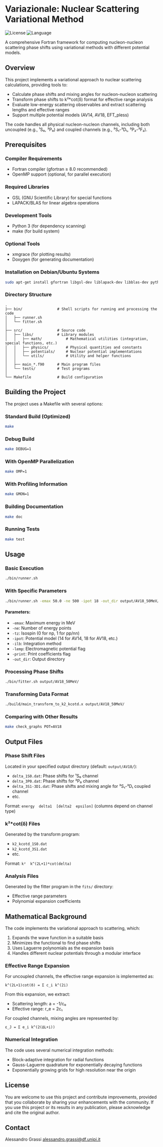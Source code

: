 # Variazionale: Nuclear Scattering Variational Method

![License](https://img.shields.io/badge/license-MIT-blue.svg)
![Language](https://img.shields.io/badge/language-Fortran-orange.svg)

A comprehensive Fortran framework for computing nucleon-nucleon scattering phase shifts using variational methods with different potential models.

## Overview

This project implements a variational approach to nuclear scattering calculations, providing tools to:

- Calculate phase shifts and mixing angles for nucleon-nucleon scattering
- Transform phase shifts to k²*cot(δ) format for effective range analysis
- Evaluate low-energy scattering observables and extract scattering lengths and effective ranges
- Support multiple potential models (AV14, AV18, EFT_pless)

The code handles all physical nucleon-nucleon channels, including both uncoupled (e.g., ¹S₀, ³P₀) and coupled channels (e.g., ³S₁-³D₁, ³P₂-³F₂).

## Prerequisites

### Compiler Requirements
- Fortran compiler (gfortran ≥ 8.0 recommended)
- OpenMP support (optional, for parallel execution)

### Required Libraries
- GSL (GNU Scientific Library) for special functions
- LAPACK/BLAS for linear algebra operations

### Development Tools
- Python 3 (for dependency scanning)
- make (for build system)

### Optional Tools
- xmgrace (for plotting results)
- Doxygen (for generating documentation)

### Installation on Debian/Ubuntu Systems
```bash
sudo apt-get install gfortran libgsl-dev liblapack-dev libblas-dev python3 grace doxygen
```

### Directory Structure
```
.
├── bin/                # Shell scripts for running and processing the code
│   ├── runner.sh
│   └── fitter.sh
│
├── src/                # Source code
│   ├── libs/           # Library modules
│   │   ├── math/           # Mathematical utilities (integration, special functions, etc.)
│   │   ├── physics/        # Physical quantities and constants
│   │   ├── potentials/     # Nuclear potential implementations
│   │   └── utils/          # Utility and helper functions
│   │
│   ├── main_*.f90      # Main program files
│   └── tests/          # Test programs
│
└── Makefile            # Build configuration
```

## Building the Project

The project uses a Makefile with several options:

### Standard Build (Optimized)
```bash
make
```

### Debug Build
```bash
make DEBUG=1
```

### With OpenMP Parallelization
```bash
make OMP=1
```

### With Profiling Information
```bash
make GMON=1
```

### Building Documentation
```bash
make doc
```

### Running Tests
```bash
make test
```

## Usage

### Basic Execution
```bash
./bin/runner.sh
```

### With Specific Parameters
```bash
./bin/runner.sh -emax 50.0 -ne 500 -ipot 18 -out_dir output/AV18_50MeV/
```

#### Parameters:
- `-emax`: Maximum energy in MeV
- `-ne`: Number of energy points
- `-tz`: Isospin (0 for np, 1 for pp/nn)
- `-ipot`: Potential model (14 for AV14, 18 for AV18, etc.)
- `-ilb`: Integration method
- `-lemp`: Electromagnetic potential flag
- `-print`: Print coefficients flag
- `-out_dir`: Output directory

### Processing Phase Shifts
```bash
./bin/fitter.sh output/AV18_50MeV/
```

### Transforming Data Format
```bash
./build/main_transform_to_k2_kcotd.x output/AV18_50MeV/
```

### Comparing with Other Results
```bash
make check_graphs POT=AV18
```

## Output Files

### Phase Shift Files
Located in your specified output directory (default: `output/AV18/`):
- `delta_1S0.dat`: Phase shifts for ¹S₀ channel
- `delta_3P0.dat`: Phase shifts for ³P₀ channel
- `delta_3S1-3D1.dat`: Phase shifts and mixing angle for ³S₁-³D₁ coupled channel
- etc.

Format: `energy  delta1  [delta2  epsilon]` (columns depend on channel type)

### k²*cot(δ) Files
Generated by the transform program:
- `k2_kcotd_1S0.dat`
- `k2_kcotd_3S1.dat`
- etc.

Format: `k²  k^(2L+1)*cot(delta)`

### Analysis Files
Generated by the fitter program in the `fits/` directory:
- Effective range parameters
- Polynomial expansion coefficients

## Mathematical Background

The code implements the variational approach to scattering, which:

1. Expands the wave function in a suitable basis
2. Minimizes the functional to find phase shifts
3. Uses Laguerre polynomials as the expansion basis
4. Handles different nuclear potentials through a modular interface

### Effective Range Expansion

For uncoupled channels, the effective range expansion is implemented as:
```
k^(2L+1)cot(δ) = Σ c_i k^(2i)
```

From this expansion, we extract:
- Scattering length: a = -1/c₀
- Effective range: r_e = 2c₁

For coupled channels, mixing angles are represented by:
```
ε_J = Σ e_i k^(2(ΔL+i))
```

### Numerical Integration

The code uses several numerical integration methods:
- Block-adaptive integration for radial functions
- Gauss-Laguerre quadrature for exponentially decaying functions
- Exponentially growing grids for high resolution near the origin

## License

You are welcome to use this project and contribute improvements, provided that you collaborate by sharing your enhancements with the community. If you use this project or its results in any publication, please acknowledge and cite the original author.

## Contact

Alessandro Grassi
alessandro.grassi@df.unipi.it